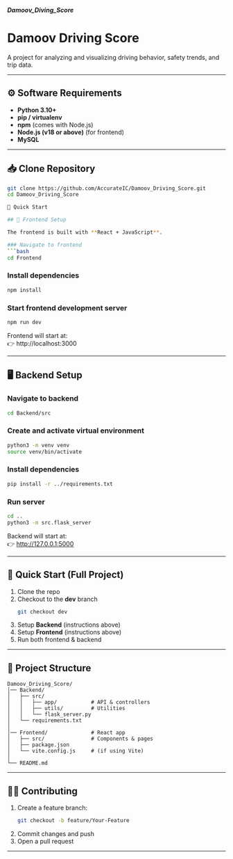 ***Damoov_Diving_Score***

# Damoov Driving Score

A project for analyzing and visualizing driving behavior, safety trends, and trip data.

---

## ⚙️ Software Requirements

- **Python 3.10+**
- **pip / virtualenv**
- **npm** (comes with Node.js)
- **Node.js (v18 or above)** (for frontend)
- **MySQL**

---

## 📥 Clone Repository

```bash
git clone https://github.com/AccurateIC/Damoov_Driving_Score.git
cd Damoov_Driving_Score

🚀 Quick Start

## 🎨 Frontend Setup  

The frontend is built with **React + JavaScript**.  

### Navigate to frontend
```bash
cd Frontend
```

### Install dependencies
```bash
npm install
```

### Start frontend development server
```bash
npm run dev
```

Frontend will start at:  
👉 http://localhost:3000  

---

## 🖥️ Backend Setup  

### Navigate to backend
```bash
cd Backend/src
```

### Create and activate virtual environment
```bash
python3 -m venv venv
source venv/bin/activate
```

### Install dependencies
```bash
pip install -r ../requirements.txt
```

### Run server
```bash
cd ..
python3 -m src.flask_server
```

Backend will start at:  
👉 http://127.0.0.1:5000  

---

## 🚀 Quick Start (Full Project)

1. Clone the repo  
2. Checkout to the **dev** branch  
   ```bash
   git checkout dev
   ```
3. Setup **Backend** (instructions above)  
4. Setup **Frontend** (instructions above)  
5. Run both frontend & backend  

---

## 📂 Project Structure

```
Damoov_Driving_Score/
│── Backend/
│   ├── src/
│   │   ├── app/           # API & controllers
│   │   ├── utils/         # Utilities
│   │   └── flask_server.py
│   └── requirements.txt
│
│── Frontend/              # React app
│   ├── src/               # Components & pages
│   ├── package.json
│   └── vite.config.js     # (if using Vite)
│
└── README.md
```

---

## 👨‍💻 Contributing

1. Create a feature branch:  
   ```bash
   git checkout -b feature/Your-Feature
   ```
2. Commit changes and push  
3. Open a pull request  

---

